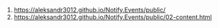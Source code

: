 1. <https://aleksandr3012.github.io/Notify.Events/public/>
1. <https://aleksandr3012.github.io/Notify.Events/public/02-content.html>